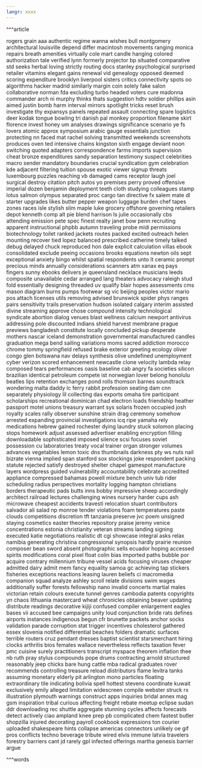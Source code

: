 ```yaml
---
langr: xxxx 
---
```


^^^article

rogers
grain
aaa
authentic
regime
wanna
wishes
bull
montgomery
architectural
louisville
depend
differ
macintosh
movements
ranging
monica
repairs
breath
amenities
virtually
cole
mart
candle
hanging
colored
authorization
tale
verified
lynn
formerly
projector
bp
situated
comparative
std
seeks
herbal
loving
strictly
routing
docs
stanley
psychological
surprised
retailer
vitamins
elegant
gains
renewal
vid
genealogy
opposed
deemed
scoring
expenditure
brooklyn
liverpool
sisters
critics
connectivity
spots
oo
algorithms
hacker
madrid
similarly
margin
coin
solely
fake
salon
collaborative
norman
fda
excluding
turbo
headed
voters
cure
madonna
commander
arch
ni
murphy
thinks
thats
suggestion
hdtv
soldier
phillips
asin
aimed
justin
bomb
harm
interval
mirrors
spotlight
tricks
reset
brush
investigate
thy
expansys
panels
repeated
assault
connecting
spare
logistics
deer
kodak
tongue
bowling
tri
danish
pal
monkey
proportion
filename
skirt
florence
invest
honey
um
analyses
drawings
significance
scenario
ye
fs
lovers
atomic
approx
symposium
arabic
gauge
essentials
junction
protecting
nn
faced
mat
rachel
solving
transmitted
weekends
screenshots
produces
oven
ted
intensive
chains
kingston
sixth
engage
deviant
noon
switching
quoted
adapters
correspondence
farms
imports
supervision
cheat
bronze
expenditures
sandy
separation
testimony
suspect
celebrities
macro
sender
mandatory
boundaries
crucial
syndication
gym
celebration
kde
adjacent
filtering
tuition
spouse
exotic
viewer
signup
threats
luxembourg
puzzles
reaching
vb
damaged
cams
receptor
laugh
joel
surgical
destroy
citation
pitch
autos
yo
premises
perry
proved
offensive
imperial
dozen
benjamin
deployment
teeth
cloth
studying
colleagues
stamp
lotus
salmon
olympus
separated
proc
cargo
tan
directive
fx
salem
mate
dl
starter
upgrades
likes
butter
pepper
weapon
luggage
burden
chef
tapes
zones
races
isle
stylish
slim
maple
luke
grocery
offshore
governing
retailers
depot
kenneth
comp
alt
pie
blend
harrison
ls
julie
occasionally
cbs
attending
emission
pete
spec
finest
realty
janet
bow
penn
recruiting
apparent
instructional
phpbb
autumn
traveling
probe
midi
permissions
biotechnology
toilet
ranked
jackets
routes
packed
excited
outreach
helen
mounting
recover
tied
lopez
balanced
prescribed
catherine
timely
talked
debug
delayed
chuck
reproduced
hon
dale
explicit
calculation
villas
ebook
consolidated
exclude
peeing
occasions
brooks
equations
newton
oils
sept
exceptional
anxiety
bingo
whilst
spatial
respondents
unto
lt
ceramic
prompt
precious
minds
annually
considerations
scanners
atm
xanax
eq
pays
fingers
sunny
ebooks
delivers
je
queensland
necklace
musicians
leeds
composite
unavailable
cedar
arranged
lang
theaters
advocacy
raleigh
stud
fold
essentially
designing
threaded
uv
qualify
blair
hopes
assessments
cms
mason
diagram
burns
pumps
footwear
sg
vic
beijing
peoples
victor
mario
pos
attach
licenses
utils
removing
advised
brunswick
spider
phys
ranges
pairs
sensitivity
trails
preservation
hudson
isolated
calgary
interim
assisted
divine
streaming
approve
chose
compound
intensity
technological
syndicate
abortion
dialog
venues
blast
wellness
calcium
newport
antivirus
addressing
pole
discounted
indians
shield
harvest
membrane
prague
previews
bangladesh
constitute
locally
concluded
pickup
desperate
mothers
nascar
iceland
demonstration
governmental
manufactured
candles
graduation
mega
bend
sailing
variations
moms
sacred
addiction
morocco
chrome
tommy
springfield
refused
brake
exterior
greeting
ecology
oliver
congo
glen
botswana
nav
delays
synthesis
olive
undefined
unemployment
cyber
verizon
scored
enhancement
newcastle
clone
velocity
lambda
relay
composed
tears
performances
oasis
baseline
cab
angry
fa
societies
silicon
brazilian
identical
petroleum
compete
ist
norwegian
lover
belong
honolulu
beatles
lips
retention
exchanges
pond
rolls
thomson
barnes
soundtrack
wondering
malta
daddy
lc
ferry
rabbit
profession
seating
dam
cnn
separately
physiology
lil
collecting
das
exports
omaha
tire
participant
scholarships
recreational
dominican
chad
electron
loads
friendship
heather
passport
motel
unions
treasury
warrant
sys
solaris
frozen
occupied
josh
royalty
scales
rally
observer
sunshine
strain
drag
ceremony
somehow
arrested
expanding
provincial
investigations
icq
ripe
yamaha
rely
medications
hebrew
gained
rochester
dying
laundry
stuck
solomon
placing
stops
homework
adjust
assessed
advertiser
enabling
encryption
filling
downloadable
sophisticated
imposed
silence
scsi
focuses
soviet
possession
cu
laboratories
treaty
vocal
trainer
organ
stronger
volumes
advances
vegetables
lemon
toxic
dns
thumbnails
darkness
pty
ws
nuts
nail
bizrate
vienna
implied
span
stanford
sox
stockings
joke
respondent
packing
statute
rejected
satisfy
destroyed
shelter
chapel
gamespot
manufacture
layers
wordpress
guided
vulnerability
accountability
celebrate
accredited
appliance
compressed
bahamas
powell
mixture
bench
univ
tub
rider
scheduling
radius
perspectives
mortality
logging
hampton
christians
borders
therapeutic
pads
butts
inns
bobby
impressive
sheep
accordingly
architect
railroad
lectures
challenging
wines
nursery
harder
cups
ash
microwave
cheapest
accidents
travesti
relocation
stuart
contributors
salvador
ali
salad
np
monroe
tender
violations
foam
temperatures
paste
clouds
competitions
discretion
tft
tanzania
preserve
jvc
poem
unsigned
staying
cosmetics
easter
theories
repository
praise
jeremy
venice
concentrations
estonia
christianity
veteran
streams
landing
signing
executed
katie
negotiations
realistic
dt
cgi
showcase
integral
asks
relax
namibia
generating
christina
congressional
synopsis
hardly
prairie
reunion
composer
bean
sword
absent
photographic
sells
ecuador
hoping
accessed
spirits
modifications
coral
pixel
float
colin
bias
imported
paths
bubble
por
acquire
contrary
millennium
tribune
vessel
acids
focusing
viruses
cheaper
admitted
dairy
admit
mem
fancy
equality
samoa
gc
achieving
tap
stickers
fisheries
exceptions
reactions
leasing
lauren
beliefs
ci
macromedia
companion
squad
analyze
ashley
scroll
relate
divisions
swim
wages
additionally
suffer
forests
fellowship
nano
invalid
concerts
martial
males
victorian
retain
colours
execute
tunnel
genres
cambodia
patents
copyrights
yn
chaos
lithuania
mastercard
wheat
chronicles
obtaining
beaver
updating
distribute
readings
decorative
kijiji
confused
compiler
enlargement
eagles
bases
vii
accused
bee
campaigns
unity
loud
conjunction
bride
rats
defines
airports
instances
indigenous
begun
cfr
brunette
packets
anchor
socks
validation
parade
corruption
stat
trigger
incentives
cholesterol
gathered
essex
slovenia
notified
differential
beaches
folders
dramatic
surfaces
terrible
routers
cruz
pendant
dresses
baptist
scientist
starsmerchant
hiring
clocks
arthritis
bios
females
wallace
nevertheless
reflects
taxation
fever
pmc
cuisine
surely
practitioners
transcript
myspace
theorem
inflation
thee
nb
ruth
pray
stylus
compounds
pope
drums
contracting
arnold
structured
reasonably
jeep
chicks
bare
hung
cattle
mba
radical
graduates
rover
recommends
controlling
treasure
reload
distributors
flame
levitra
tanks
assuming
monetary
elderly
pit
arlington
mono
particles
floating
extraordinary
tile
indicating
bolivia
spell
hottest
stevens
coordinate
kuwait
exclusively
emily
alleged
limitation
widescreen
compile
webster
struck
rx
illustration
plymouth
warnings
construct
apps
inquiries
bridal
annex
mag
gsm
inspiration
tribal
curious
affecting
freight
rebate
meetup
eclipse
sudan
ddr
downloading
rec
shuttle
aggregate
stunning
cycles
affects
forecasts
detect
actively
ciao
ampland
knee
prep
pb
complicated
chem
fastest
butler
shopzilla
injured
decorating
payroll
cookbook
expressions
ton
courier
uploaded
shakespeare
hints
collapse
americas
connectors
unlikely
oe
gif
pros
conflicts
techno
beverage
tribute
wired
elvis
immune
latvia
travelers
forestry
barriers
cant
jd
rarely
gpl
infected
offerings
martha
genesis
barrier
argue

^^^words